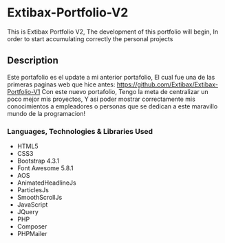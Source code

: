 # Extibax-Portfolio-V2
This is Extibax Portfolio V2, The development of this portfolio will begin, In order to start accumulating correctly the personal projects

## Description
Este portafolio es el update a mi anterior portafolio, El cual fue una de las primeras paginas web que hice antes: https://github.com/Extibax/Extibax-Portfolio-V1
Con este nuevo portafolio, Tengo la meta de centralizar un poco mejor mis proyectos, Y asi poder mostrar correctamente mis conocimientos a empleadores o personas que se dedican a este maravillo mundo de la programacion!

### Languages, Technologies & Libraries Used
* HTML5
* CSS3
* Bootstrap 4.3.1
* Font Awesome 5.8.1
* AOS
* AnimatedHeadlineJs
* ParticlesJs
* SmoothScrollJs
* JavaScript
* JQuery
* PHP
* Composer
* PHPMailer
